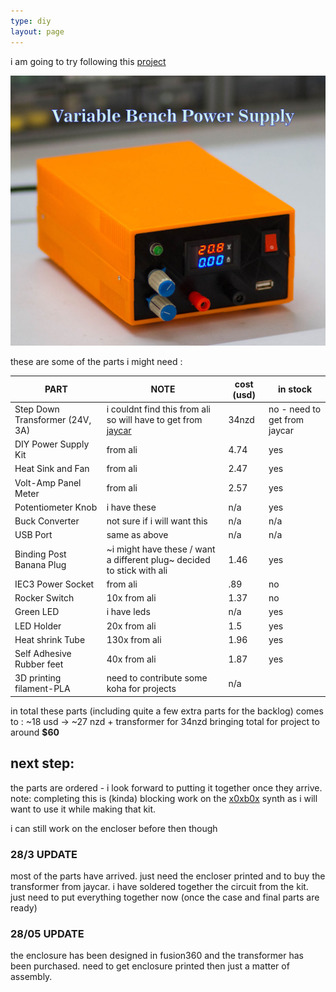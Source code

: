 ```yaml
---
type: diy
layout: page
---
```


i am going to try following this [project]

![bench power](/images/diy/benchpower/benchpower.jpg)

these are some of the parts i might need :

PART | NOTE | cost (usd) | in stock
 --- | --- | --- | ---
Step Down Transformer (24V, 3A) | i couldnt find this from ali so will have to get from [jaycar] |34nzd | no - need to get from jaycar
DIY Power Supply Kit | from ali | 4.74 | yes
Heat Sink and Fan | from ali | 2.47 | yes
Volt-Amp Panel Meter | from ali | 2.57 | yes
Potentiometer Knob | i have these | n/a | yes
Buck Converter | not sure if i will want this | n/a | n/a
USB Port | same as above | n/a | n/a
Binding Post Banana Plug | ~i might have these / want a different plug~ decided to stick with ali | 1.46 | yes
IEC3 Power Socket | from ali | .89 | no
Rocker Switch | 10x from ali | 1.37 | no
Green LED | i have leds | n/a | yes
LED Holder | 20x from ali | 1.5 | yes
Heat shrink Tube | 130x from ali | 1.96 | yes
Self Adhesive Rubber feet | 40x from ali | 1.87 | yes
3D printing filament-PLA | need to contribute some koha for projects | n/a

in total these parts (including quite a few extra parts for the backlog) comes to : ~18 usd -> ~27 nzd + transformer for 34nzd bringing total for project to around **$60**

## next step:

the parts are ordered - i look forward to putting it together once they arrive. note: completing this is (kinda) blocking work on the [x0xb0x] synth as i will want to use it while making that kit.

i can still work on the encloser before then though

### 28/3 UPDATE

most of the parts have arrived. just need the encloser printed and to buy the transformer from jaycar. i have soldered together the circuit from the kit. just need to put everything together now (once the case and final parts are ready)

### 28/05 UPDATE

the enclosure has been designed in fusion360 and the transformer has been purchased. need to get enclosure printed then just a matter of assembly.

[project]: http://www.instructables.com/id/DIY-Bench-Power-Supply/
[jaycar]: https://www.jaycar.co.nz/24v-72va-3a-single-winding-type-2158-transformer/p/MM2012
[x0xb0x]: ./x0xb0x.md
